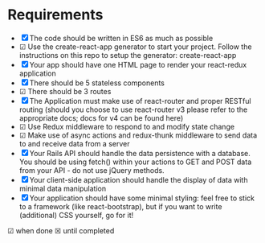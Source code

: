# Requirements

* ☒ The code should be written in ES6 as much as possible
* ☑ Use the create-react-app generator to start your project.
    Follow the instructions on this repo to setup the generator: create-react-app
* ☒ Your app should have one HTML page to render your react-redux application
* ☒ There should be 5 stateless components
* ☑ There should be 3 routes
* ☒ The Application must make use of react-router and proper RESTful routing (should you choose to use react-router v3 please refer to the appropriate docs; docs for v4 can be found here)
* ☑ Use Redux middleware to respond to and modify state change
* ☑ Make use of async actions and redux-thunk middleware to send data to and receive data from a server
* ☒ Your Rails API should handle the data persistence with a database. You should be using fetch() within your actions to GET and POST data from your API - do not use jQuery methods.
* ☒ Your client-side application should handle the display of data with minimal data manipulation
* ☒ Your application should have some minimal styling: feel free to stick to a framework (like react-bootstrap), but if you want to write (additional) CSS yourself, go for it!


☑ when done
☒ until completed
